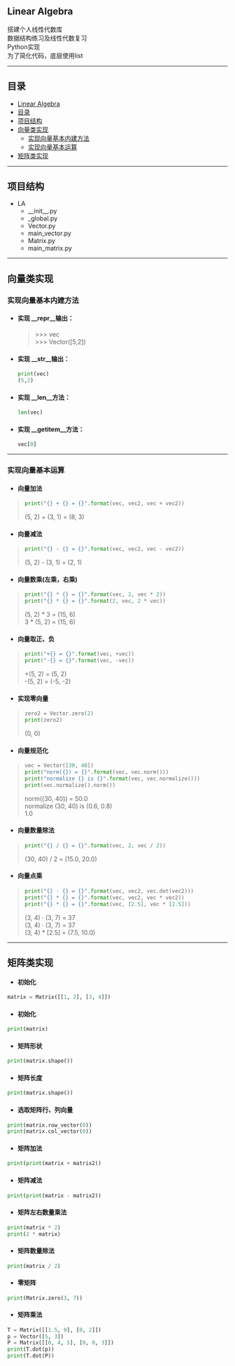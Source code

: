 ## Linear Algebra

搭建个人线性代数库  
数据结构练习及线性代数复习  
Python实现  
为了简化代码，底层使用list

----
## 目录
<!-- TOC -->

- [Linear Algebra](#linear-algebra)
- [目录](#目录)
- [项目结构](#项目结构)
- [向量类实现](#向量类实现)
  - [实现向量基本内建方法](#实现向量基本内建方法)
  - [实现向量基本运算](#实现向量基本运算)
- [矩阵类实现](#矩阵类实现)

<!-- /TOC -->
----
## 项目结构
- LA
  - __init\__.py
  - _global.py
  - Vector.py
  - main_vector.py
  - Matrix.py
  - main_matrix.py

----
## 向量类实现
### 实现向量基本内建方法
- #### 实现 __repr__输出：
    
    > \>>> vec   
    > \>>> Vector([5,2])
- #### 实现 __str__输出：
    ```Python
    print(vec)
    (5,2)
    ```
- #### 实现 __len__方法：
    ```Python
    len(vec)
    ```
- #### 实现 __getitem__方法：
    ```Python
    vec[0]
    ```
----
### 实现向量基本运算
- #### 向量加法
> ```Python
> print("{} + {} = {}".format(vec, vec2, vec + vec2))  
> ```
> (5, 2) + (3, 1) = (8, 3)
- #### 向量减法
> ```Python
> print("{} - {} = {}".format(vec, vec2, vec - vec2))  
> ```
> (5, 2) - (3, 1) = (2, 1)
- #### 向量数乘(左乘，右乘)
> ```Python
> print("{} * {} = {}".format(vec, 2, vec * 2))  
> print("{} * {} = {}".format(2, vec, 2 * vec))  
> ```
> (5, 2) * 3 = (15, 6)   
> 3 * (5, 2) = (15, 6)
- #### 向量取正、负
> ```Python
> print("+{} = {}".format(vec, +vec))  
> print("-{} = {}".format(vec, -vec))  
> ```
> +(5, 2) = (5, 2)   
> -(5, 2) = (-5, -2)
- #### 实现零向量
> ```Python
> zero2 = Vector.zero(2)  
> print(zero2)  
> ```
> (0, 0)
- #### 向量规范化
> ```Python
> vec = Vector([30, 40])
> print("norm({}) = {}".format(vec, vec.norm()))  
> print("normalize {} is {}".format(vec, vec.normalize()))  
> print(vec.normalize().norm())  
> ```
> norm((30, 40)) = 50.0  
> normalize (30, 40) is (0.6, 0.8)  
> 1.0
- #### 向量数量除法
> ```Python
> print("{} / {} = {}".format(vec, 2, vec / 2))   
> ```
> (30, 40) / 2 = (15.0, 20.0)
- #### 向量点乘
> ```Python
> print("{} · {} = {}".format(vec, vec2, vec.dot(vec2)))  
> print("{} * {} = {}".format(vec, vec2, vec * vec2))  
> print("{} * {} = {}".format(vec, [2.5], vec * [2.5]))
> ```
> (3, 4) · (3, 7) = 37  
> (3, 4) · (3, 7) = 37  
> (3, 4) * [2.5] = (7.5, 10.0)

----
## 矩阵类实现
- #### 初始化
```Python
matrix = Matrix([[1, 2], [3, 4]])
```
- #### 初始化
```Python
print(matrix)
```
- #### 矩阵形状
```Python
print(matrix.shape())
```
- #### 矩阵长度
```Python
print(matrix.shape())
```
- #### 选取矩阵行、列向量
```Python
print(matrix.row_vector(0))
print(matrix.col_vector(0))
```
- #### 矩阵加法
```Python
print(print(matrix + matrix2))
```
- #### 矩阵减法
```Python
print(print(matrix - matrix2))
```
- #### 矩阵左右数量乘法
```Python
print(matrix * 2)
print(2 * matrix)
```
- #### 矩阵数量除法
```Python
print(matrix / 2)
```
- #### 零矩阵
```Python
print(Matrix.zero(3, 7))
```
- #### 矩阵乘法
```Python
T = Matrix([[1.5, 0], [0, 2]])
p = Vector([5, 3])
P = Matrix([[0, 4, 5], [0, 0, 3]])
print(T.dot(p))
print(T.dot(P))
```
